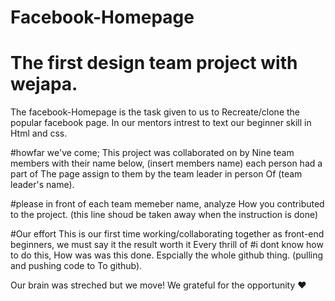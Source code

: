 # Facebook-Homepage
# The first design team project with wejapa.
  The facebook-Homepage is the task given to us to 
Recreate/clone the popular facebook page. 
In our mentors intrest to text our beginner skill in 
Html and css.

#howfar we've come;
This project was collaborated on by Nine team members
with their name below, (insert members name) each person had a part of 
The page assign to them by the team leader in person 
Of (team leader's name).

#please in front of each team memeber name, analyze
How you contributed to the project. (this line shoud be 
taken away when the instruction is done)


#Our effort
This is our first time working/collaborating together
as front-end beginners, we must say it the result worth it
Every thrill of #i dont know how to do this, How was
was this done. Espcially the whole github thing. (pulling and pushing code to 
To github). 

Our brain was streched but we move! 
We grateful for the opportunity ❤
